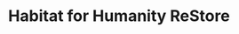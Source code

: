 ---
title: "Habitat for Humanity ReStore"
url: /fairfield/habitat-for-humanity-restore/
shop: charity
---